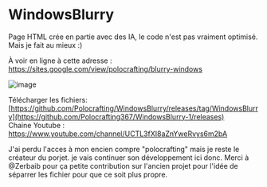 # WindowsBlurry
Page HTML crée en partie avec des IA, le code n'est pas vraiment optimisé. Mais je fait au mieux :)

À voir en ligne à cette adresse : https://sites.google.com/view/polocrafting/blurry-windows

![image](https://github.com/Polocrafting367/WindowsBlurry-1/blob/1137ac252e04a0eca48defe52b0252f08f0c7b67/Pr%C3%A9sentation%20Annim%C3%A9.gif)




Télécharger les fichiers: [https://github.com/Polocrafting/WindowsBlurry/releases/tag/WindowsBlurry](https://github.com/Polocrafting367/WindowsBlurry-1/releases) <br>
Chaine Youtube : https://www.youtube.com/channel/UCTL3fXI8aZnYweRvys6m2bA


J'ai perdu l'acces à mon encien compre "polocrafting" mais je reste le créateur du porjet. je vais continuer son développement ici donc.
Merci à @Zerbaib pour ça petite contribution sur l'ancien projet pour l'idée de séparrer les fichier pour que ce soit plus propre.
